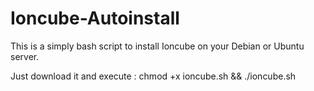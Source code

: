 Ioncube-Autoinstall
===================

This is a simply bash script to install Ioncube on your Debian or Ubuntu server.

Just download it and execute :
chmod +x ioncube.sh && ./ioncube.sh
